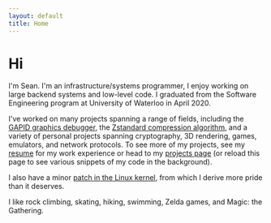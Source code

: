 ```yaml
---
layout: default
title: Home
---
```


Hi
===
I'm Sean.
I'm an infrastructure/systems programmer, I enjoy working on large backend systems and
low-level code.
I graduated from the Software Engineering program at University of Waterloo in April 2020.

I've worked on many projects spanning a range of fields,
including the [GAPID graphics debugger](https://github.com/google/gapid),
the [Zstandard compression algorithm](http://zstd.net),
and a variety of personal projects spanning
cryptography,
3D rendering,
games,
emulators,
and network protocols.
To see more of my projects, see my [resume](/resmue.pdf) for my work experience or
head to my [projects page](/projects/)
(or reload this page to see various snippets of my code in the background).

I also have a minor [patch in the Linux kernel](https://git.kernel.org/pub/scm/linux/kernel/git/torvalds/linux.git/commit/fs/squashfs/zstd_wrapper.c?id=87bf54bb43ddd385d2538b777324bf737f243042), from which I derive more pride than it deserves.

I like rock climbing, skating, hiking, swimming,
Zelda games, and Magic: the Gathering.



